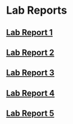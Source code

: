 # Lab Reports 

## [Lab Report 1](https://szreik.github.io/cse15l-lab-reports/lab-report-1-week-2.html) 
## [Lab Report 2](https://szreik.github.io/cse15l-lab-reports/lab-report-2-week-4.html) 
## [Lab Report 3](https://szreik.github.io/cse15l-lab-reports/lab-report-3-week-6.html)
## [Lab Report 4](https://szreik.github.io/cse15l-lab-reports/lab-report-4-week-8.html)  
## [Lab Report 5](https://szreik.github.io/cse15l-lab-reports/lab-report-5-week-10.html)  
